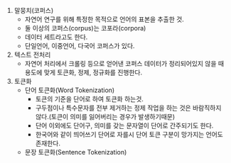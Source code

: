 1. 말뭉치(코퍼스)
    - 자연어 연구를 위해 특정한 목적으로 언어의 표본을 추출한 것.
    - 둘 이상의 코퍼스(corpus)는 코포라(corpora)
    - 데이터 세트라고도 한다.
    - 단일언어, 이중언어, 다국어 코퍼스가 있다.
2. 텍스트 전처리
    - 자연어 처리에서 크롤링 등으로 얻어낸 코퍼스 데이터가 정리되어있지 않을 때 용도에 맞게 토큰화, 정제, 정규화를 진행한다.
3. 토큰화
    - 단어 토큰화(Word Tokenization)
        - 토큰의 기준을 단어로 하여 토큰화 하는것.
        - 구두점이나 특수문자를 전부 제거하는 정제 작업을 하는 것은 바람직하지 않다.(토큰이 의미를 잃어버리는 경우가 발생하기때문)
        - 단어 이외에도 단어구, 의미를 갖는 문자열이 단어로 간주되기도 한다.
        - 한국어와 같이 띄어쓰기 단어로 자를시 단어 토큰 구분이 망가지는 언어도 존재한다.
    - 문장 토큰화(Sentence Tokenization)
        